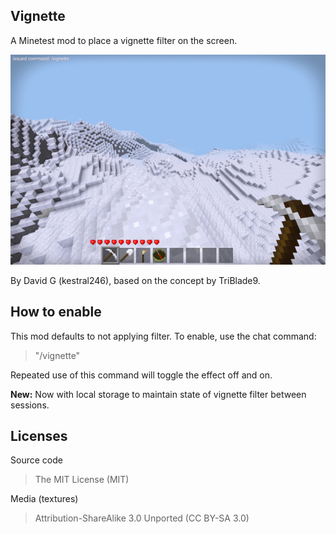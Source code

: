 Vignette
--------

A Minetest mod to place a vignette filter on the screen.

![Vignette Screenshot](screenshot.png "Vignette")

By David G (kestral246), based on the concept by TriBlade9.

How to enable
-------------

This mod defaults to not applying filter. To enable, use the chat command:

> "/vignette"

Repeated use of this command will toggle the effect off and on.

**New:** Now with local storage to maintain state of vignette filter between sessions.

Licenses
--------
Source code

> The MIT License (MIT)

Media (textures)

>Attribution-ShareAlike 3.0 Unported (CC BY-SA 3.0)
 








